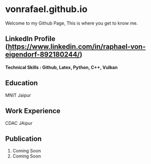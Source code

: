 # vonrafael.github.io
Welcome to my Github Page, This is where you get to know me.
## LinkedIn Profile (https://www.linkedin.com/in/raphael-von-eigendorf-892180244/)
#### Technical Skills : Github, Latex, Python, C++, Vulkan
## Education 
MNIT Jaipur
## Work Experience
CDAC JAipur
## Publication
  1. Coming Soon
  2. Coming Soon


